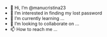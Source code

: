 - 👋 Hi, I’m @manucristina23
- 👀 I’m interested in finding my lost password
- 🌱 I’m currently learning ...
- 💞️ I’m looking to collaborate on ...
- 📫 How to reach me ...

<!---
manucristina23/manucristina23 is a ✨ special ✨ repository because its `README.md` (this file) appears on your GitHub profile.
You can click the Preview link to take a look at your changes.
--->

